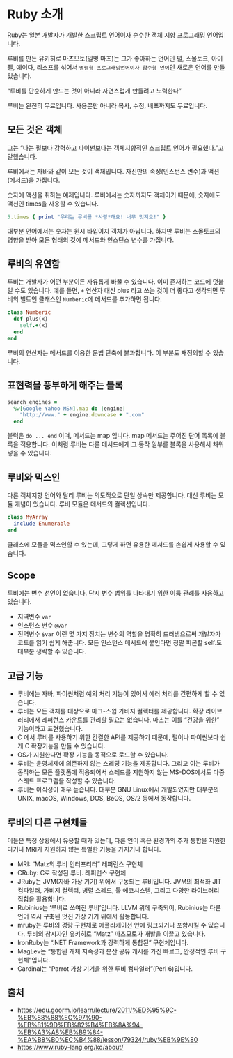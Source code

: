 # Ruby 소개

Ruby는 일본 개발자가 개발한 스크립트 언어이자 순수한 객체 지향 프로그래밍 언어입니다.

루비를 만든 유키히로 마츠모토(일명 마츠)는 그가 좋아하는 언어인 펄, 스몰토크, 아이펠, 에이다, 리스프를 섞어서 `명령형 프로그래밍언어이자 함수형 언어`인 새로운 언어를 만들었습니다.

“루비를 단순하게 만드는 것이 아니라 자연스럽게 만들려고 노력한다”

루비는 완전히 무료입니다. 사용뿐만 아니라 복사, 수정, 배포까지도 무료입니다.

## 모든 것은 객체

그는 “나는 펄보다 강력하고 파이썬보다는 객체지향적인 스크립트 언어가 필요했다."고 말했습니다.

루비에서는 자바와 같이 모든 것이 객체입니다. 자신만의 속성(인스턴스 변수)과 액션(메서드)을 가집니다. 

숫자에 액션을 취하는 예제입니다. 루비에서는 숫자까지도 객체이기 때문에, 숫자에도 액션인 times을 사용할 수 있습니다. 
```ruby
5.times { print "우리는 루비를 *사랑*해요! 너무 멋져요!" }
```

대부분 언어에서는 숫자는 원시 타입이지 객체가 아닙니다. 하지만 루비는 스몰토크의 영향을 받아 모든 형태의 것에 메서드와 인스턴스 변수를 가집니다.

## 루비의 유연함

루비는 개발자가 어떤 부분이든 자유롭게 바꿀 수 있습니다. 이미 존재하는 코드에 덧붙일 수도 있습니다.
예를 들면, `+` 연산자 대신 plus 라고 쓰는 것이 더 좋다고 생각되면 루비의 빌트인 클래스인 `Numberic`에 메서드를 추가하면 됩니다.

```ruby
class Numberic
  def plus(x)
    self.+(x)
  end
end
```

루비의 연산자는 메서드를 이용한 문법 단축에 불과합니다. 이 부분도 재정의할 수 있습니다.

## 표현력을 풍부하게 해주는 블록

```ruby
search_engines =
  %w[Google Yahoo MSN].map do |engine|
    "http://www." + engine.downcase + ".com"
  end
```
블럭은 `do ... end` 이며, 메서드는 map 입니다. map 메서드는 주어진 단어 목록에 블록을 적용합니다. 이처럼 루비는 다른 메서드에게 그 동작 일부를 블록을 사용해서 채워넣을 수 있습니다.

## 루비와 믹스인

다른 객체지향 언어와 달리 루비는 의도적으로 단일 상속만 제공합니다. 대신 루비는 모듈 개념이 있습니다. 루비 모듈은 메서드의 컬렉션입니다.

```ruby
class MyArray
  include Enumerable
end
```

클래스에 모듈을 믹스인할 수 있는데, 그렇게 하면 유용한 메서드를 손쉽게 사용할 수 있습니다.


## Scope

루비에는 변수 선언이 없습니다. 단시 변수 범위를 나타내기 위한 이름 관례를 사용하고 있습니다.
- 지역변수 `var`
- 인스턴스 변수 `@var`
- 전역변수 `$var`
이런 몇 가지 장치는 변수의 역할을 명확히 드러냄으로써 개발자가 코드를 읽기 쉽게 해줍니다. 
모든 인스턴스 메서드에 붙인다면 정말 피곤할 self.도 대부분 생략할 수 있습니다.

## 고급 기능

- 루비에는 자바, 파이썬처럼 예외 처리 기능이 있어서 에러 처리를 간편하게 할 수 있습니다.
- 루비는 모든 객체를 대상으로 마크-스윕 가비지 컬렉터를 제공합니다. 확장 라이브러리에서 레퍼런스 카운트를 관리할 필요는 없습니다. 마츠는 이를 “건강을 위한” 기능이라고 표현했습니다.
- C 에서 루비를 사용하기 위한 간결한 API를 제공하기 때문에, 펄이나 파이썬보다 쉽게 C 확장기능을 만들 수 있습니다. 
- OS가 지원한다면 확장 기능을 동적으로 로드할 수 있습니다.
- 루비는 운영체제에 의존하지 않는 스레딩 기능을 제공합니다. 그리고 이는 루비가 동작하는 모든 플랫폼에 적용되어서 스레드를 지원하지 않는 MS-DOS에서도 다중 스레드 프로그램을 작성할 수 있습니다.
- 루비는 이식성이 매우 높습니다. 대부분 GNU Linux에서 개발되었지만 대부분의 UNIX, macOS, Windows, DOS, BeOS, OS/2 등에서 동작합니다.

## 루비의 다른 구현체들

이들은 특정 상황에서 유용할 때가 있는데, 다른 언어 혹은 환경과의 추가 통합을 지원한다거나 MRI가 지원하지 않는 특별한 기능을 가지거나 합니다.

- MRI: “Matz의 루비 인터프리터” 레퍼런스 구현체
- CRuby: C로 작성된 루비. 레퍼런스 구현체
- JRuby는 JVM(자바 가상 기기) 위에서 구동되는 루비입니다. JVM의 최적화 JIT 컴파일러, 가비지 컬렉터, 병렬 스레드, 툴 에코시스템, 그리고 다양한 라이브러리 집합을 활용합니다.
- Rubinius는 ‘루비로 쓰여진 루비’입니다. LLVM 위에 구축되어, Rubinius는 다른 언어 역시 구축된 멋진 가상 기기 위에서 활동합니다.
- mruby는 루비의 경량 구현체로 애플리케이션 안에 링크되거나 포함시킬 수 있습니다. 루비의 창시자인 유키히로 “Matz” 마츠모토가 개발을 이끌고 있습니다.
- IronRuby는 “.NET Framework과 강력하게 통합된” 구현체입니다.
- MagLev는 “통합된 개체 지속성과 분산 공유 캐시를 가진 빠르고, 안정적인 루비 구현체”입니다.
- Cardinal는 “Parrot 가상 기기을 위한 루비 컴파일러”(Perl 6)입니다.

## 출처

- https://edu.goorm.io/learn/lecture/2011/%ED%95%9C-%EB%88%88%EC%97%90-%EB%81%9D%EB%82%B4%EB%8A%94-%EB%A3%A8%EB%B9%84-%EA%B8%B0%EC%B4%88/lesson/79324/ruby%EB%9E%80
- https://www.ruby-lang.org/ko/about/
